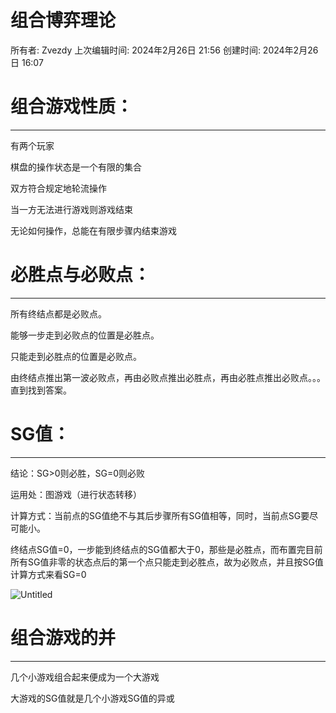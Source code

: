 # 组合博弈理论

所有者: Zvezdy
上次编辑时间: 2024年2月26日 21:56
创建时间: 2024年2月26日 16:07

# 组合游戏性质：

---

有两个玩家

棋盘的操作状态是一个有限的集合

双方符合规定地轮流操作

当一方无法进行游戏则游戏结束

无论如何操作，总能在有限步骤内结束游戏

# 必胜点与必败点：

---

所有终结点都是必败点。

能够一步走到必败点的位置是必胜点。

只能走到必胜点的位置是必败点。

由终结点推出第一波必败点，再由必败点推出必胜点，再由必胜点推出必败点。。。直到找到答案。

# SG值：

---

结论：SG>0则必胜，SG=0则必败

运用处：图游戏（进行状态转移）

计算方式：当前点的SG值绝不与其后步骤所有SG值相等，同时，当前点SG要尽可能小。

终结点SG值=0，一步能到终结点的SG值都大于0，那些是必胜点，而布置完目前所有SG值非零的状态点后的第一个点只能走到必胜点，故为必败点，并且按SG值计算方式来看SG=0

![Untitled](%E7%BB%84%E5%90%88%E5%8D%9A%E5%BC%88%E7%90%86%E8%AE%BA%2093e225f10b6d4dbe880fc908719b8cc6/Untitled.png)

# 组合游戏的并

---

几个小游戏组合起来便成为一个大游戏

大游戏的SG值就是几个小游戏SG值的异或